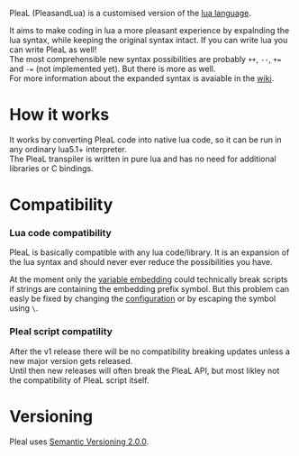 PleaL (PleasandLua) is a customised version of the [lua language](https://lua.org).  

It aims to make coding in lua a more pleasant experience by expalnding the lua syntax, while keeping the original syntax intact. If you can write lua you can write PleaL as well!  
The most comprehensible new syntax possibilities are probably `++`, `--`, `+=` and `-=` (not implemented yet). But there is more as well.  
For more information about the expanded syntax is avaiable in the [wiki](https://github.com/MisterNoNameLP/pleal/wiki/Syntax).

# How it works
It works by converting PleaL code into native lua code, so it can be run in any ordinary lua5.1+ interpreter.  
The PleaL transpiler is written in pure lua and has no need for additional libraries or C bindings. 

# Compatibility
### Lua code compatibility
PleaL is basically compatible with any lua code/library. It is an expansion of the lua syntax and should never ever reduce the possibilities you have.

At the moment only the [variable embedding](https://github.com/MisterNoNameLP/pleal/wiki/Syntax#variable-embedding) could technically break scripts if strings are containing the embedding prefix symbol. But this problem can easly be fixed by changing the [configuration](https://github.com/MisterNoNameLP/pleal/wiki/Configuration) or by escaping the symbol using `\`.

### Pleal script compatility
After the v1 release there will be no compatibility breaking updates unless a new major version gets released.  
Until then new releases will often break the PleaL API, but most likley not the compatibility of PleaL script itself.

# Versioning 
Pleal uses [Semantic Versioning 2.0.0](https://semver.org/).  